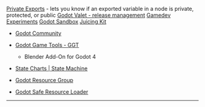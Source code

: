 [Private Exports](https://godotengine.org/asset-library/asset/2136) - lets you know if an exported variable in a node is private, protected, or public
[Godot Valet - release management](https://poplava.itch.io/godot-valet)
[Gamedev Experiments](https://pigdev.itch.io/experiments)
[Godot Sandbox](https://pigdev.itch.io/godot-sandbox)
[Juicing Kit](https://pigdev.itch.io/juicing-kit)


+ [Godot Community](https://godotcommunity.itch.io/app)

+ [Godot Game Tools - GGT](https://viniguerrero.itch.io/godot-game-tools)
	+ Blender Add-On for Godot 4

+ [State Charts | State Machine](https://godotengine.org/asset-library/asset/1778)
+ [Godot Resource Group](https://godotengine.org/asset-library/asset/2348)
+ [Godot Safe Resource Loader](https://godotengine.org/asset-library/asset/2249)




---
